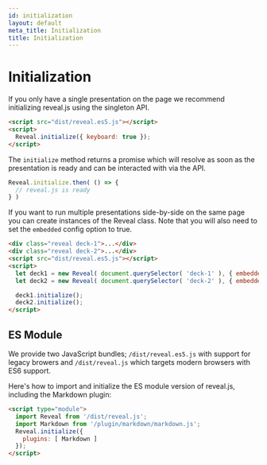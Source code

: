 ```yaml
---
id: initialization
layout: default
meta_title: Initialization
title: Initialization
---
```


# Initialization

If you only have a single presentation on the page we recommend initializing reveal.js using the singleton API.
```html
<script src="dist/reveal.es5.js"></script>
<script>
  Reveal.initialize({ keyboard: true });
</script>
```

The `initialize` method returns a promise which will resolve as soon as the presentation is ready and can be interacted with via the API.
```js
Reveal.initialize.then( () => {
  // reveal.js is ready
} )
```

If you want to run multiple presentations side-by-side on the same page you can create instances of the Reveal class. Note that you will also need to set the `embedded` config option to true.
```html
<div class="reveal deck-1">...</div>
<div class="reveal deck-2">...</div>
<script src="dist/reveal.es5.js"></script>
<script>
  let deck1 = new Reveal( document.querySelector( 'deck-1' ), { embedded: true } );
  let deck2 = new Reveal( document.querySelector( 'deck-2' ), { embedded: true } );

  deck1.initialize();
  deck2.initialize();
</script>
```

## ES Module

We provide two JavaScript bundles; `/dist/reveal.es5.js` with support for legacy browers and `/dist/reveal.js` which targets modern browsers with ES6 support.

Here's how to import and initialize the ES module version of reveal.js, including the Markdown plugin:

```html
<script type="module">
  import Reveal from '/dist/reveal.js';
  import Markdown from '/plugin/markdown/markdown.js';
  Reveal.initialize({
    plugins: [ Markdown ]
  });
</script>
```